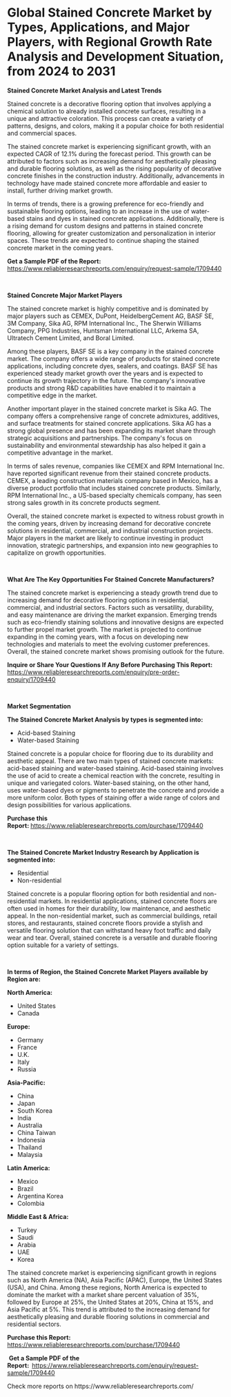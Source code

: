 <p><h1>Global Stained Concrete Market by Types, Applications, and Major Players, with Regional Growth Rate Analysis and Development Situation, from 2024 to 2031</h1></p><p><strong>Stained Concrete Market Analysis and Latest Trends</strong></p>
<p><p>Stained concrete is a decorative flooring option that involves applying a chemical solution to already installed concrete surfaces, resulting in a unique and attractive coloration. This process can create a variety of patterns, designs, and colors, making it a popular choice for both residential and commercial spaces.</p><p>The stained concrete market is experiencing significant growth, with an expected CAGR of 12.1% during the forecast period. This growth can be attributed to factors such as increasing demand for aesthetically pleasing and durable flooring solutions, as well as the rising popularity of decorative concrete finishes in the construction industry. Additionally, advancements in technology have made stained concrete more affordable and easier to install, further driving market growth.</p><p>In terms of trends, there is a growing preference for eco-friendly and sustainable flooring options, leading to an increase in the use of water-based stains and dyes in stained concrete applications. Additionally, there is a rising demand for custom designs and patterns in stained concrete flooring, allowing for greater customization and personalization in interior spaces. These trends are expected to continue shaping the stained concrete market in the coming years.</p></p>
<p><strong>Get a Sample PDF of the Report:&nbsp;</strong> <a href="https://www.reliableresearchreports.com/enquiry/request-sample/1709440">https://www.reliableresearchreports.com/enquiry/request-sample/1709440</a></p>
<p>&nbsp;</p>
<p><strong>Stained Concrete Major Market Players</strong></p>
<p><p>The stained concrete market is highly competitive and is dominated by major players such as CEMEX, DuPont, HeidelbergCement AG, BASF SE, 3M Company, Sika AG, RPM International Inc., The Sherwin Williams Company, PPG Industries, Huntsman International LLC, Arkema SA, Ultratech Cement Limited, and Boral Limited.</p><p>Among these players, BASF SE is a key company in the stained concrete market. The company offers a wide range of products for stained concrete applications, including concrete dyes, sealers, and coatings. BASF SE has experienced steady market growth over the years and is expected to continue its growth trajectory in the future. The company's innovative products and strong R&D capabilities have enabled it to maintain a competitive edge in the market.</p><p>Another important player in the stained concrete market is Sika AG. The company offers a comprehensive range of concrete admixtures, additives, and surface treatments for stained concrete applications. Sika AG has a strong global presence and has been expanding its market share through strategic acquisitions and partnerships. The company's focus on sustainability and environmental stewardship has also helped it gain a competitive advantage in the market.</p><p>In terms of sales revenue, companies like CEMEX and RPM International Inc. have reported significant revenue from their stained concrete products. CEMEX, a leading construction materials company based in Mexico, has a diverse product portfolio that includes stained concrete products. Similarly, RPM International Inc., a US-based specialty chemicals company, has seen strong sales growth in its concrete products segment.</p><p>Overall, the stained concrete market is expected to witness robust growth in the coming years, driven by increasing demand for decorative concrete solutions in residential, commercial, and industrial construction projects. Major players in the market are likely to continue investing in product innovation, strategic partnerships, and expansion into new geographies to capitalize on growth opportunities.</p></p>
<p>&nbsp;</p>
<p><strong>What Are The Key Opportunities For Stained Concrete Manufacturers?</strong></p>
<p><p>The stained concrete market is experiencing a steady growth trend due to increasing demand for decorative flooring options in residential, commercial, and industrial sectors. Factors such as versatility, durability, and easy maintenance are driving the market expansion. Emerging trends such as eco-friendly staining solutions and innovative designs are expected to further propel market growth. The market is projected to continue expanding in the coming years, with a focus on developing new technologies and materials to meet the evolving customer preferences. Overall, the stained concrete market shows promising outlook for the future.</p></p>
<p><strong>Inquire or Share Your Questions If Any Before Purchasing This Report:</strong> <a href="https://www.reliableresearchreports.com/enquiry/pre-order-enquiry/1709440">https://www.reliableresearchreports.com/enquiry/pre-order-enquiry/1709440</a></p>
<p>&nbsp;</p>
<p><strong>Market Segmentation</strong></p>
<p><strong>The Stained Concrete Market Analysis by types is segmented into:</strong></p>
<p><ul><li>Acid-based Staining</li><li>Water-based Staining</li></ul></p>
<p><p>Stained concrete is a popular choice for flooring due to its durability and aesthetic appeal. There are two main types of stained concrete markets: acid-based staining and water-based staining. Acid-based staining involves the use of acid to create a chemical reaction with the concrete, resulting in unique and variegated colors. Water-based staining, on the other hand, uses water-based dyes or pigments to penetrate the concrete and provide a more uniform color. Both types of staining offer a wide range of colors and design possibilities for various applications.</p></p>
<p><strong>Purchase this Report:&nbsp;</strong><a href="https://www.reliableresearchreports.com/purchase/1709440">https://www.reliableresearchreports.com/purchase/1709440</a></p>
<p>&nbsp;</p>
<p><strong>The Stained Concrete Market Industry Research by Application is segmented into:</strong></p>
<p><ul><li>Residential</li><li>Non-residential</li></ul></p>
<p><p>Stained concrete is a popular flooring option for both residential and non-residential markets. In residential applications, stained concrete floors are often used in homes for their durability, low maintenance, and aesthetic appeal. In the non-residential market, such as commercial buildings, retail stores, and restaurants, stained concrete floors provide a stylish and versatile flooring solution that can withstand heavy foot traffic and daily wear and tear. Overall, stained concrete is a versatile and durable flooring option suitable for a variety of settings.</p></p>
<p>&nbsp;</p>
<p><strong>In terms of Region, the Stained Concrete Market Players available by Region are:</strong></p>
<p>
    <p> <strong> North America: </strong>
        <ul>
            <li>United States</li>
            <li>Canada</li>
        </ul>
        </p> 
    <p> <strong> Europe: </strong>
        <ul>
            <li>Germany</li>
            <li>France</li>
            <li>U.K.</li>
            <li>Italy</li>
            <li>Russia</li>
        </ul>
        </p> 
    <p> <strong> Asia-Pacific: </strong>
        <ul>
            <li>China</li>
            <li>Japan</li>
            <li>South Korea</li>
            <li>India</li>
            <li>Australia</li>
            <li>China Taiwan</li>
            <li>Indonesia</li>
            <li>Thailand</li>
            <li>Malaysia</li>
        </ul>
        </p> 
    <p> <strong> Latin America: </strong>
        <ul>
            <li>Mexico</li>
            <li>Brazil</li>
            <li>Argentina Korea</li>
            <li>Colombia</li>
        </ul>
        </p> 
    <p> <strong> Middle East & Africa: </strong>
        <ul>
            <li>Turkey</li>
            <li>Saudi</li>
            <li>Arabia</li>
            <li>UAE</li>
            <li>Korea</li>
        </ul>
    </p>
    </p>
<p><p>The stained concrete market is experiencing significant growth in regions such as North America (NA), Asia Pacific (APAC), Europe, the United States (USA), and China. Among these regions, North America is expected to dominate the market with a market share percent valuation of 35%, followed by Europe at 25%, the United States at 20%, China at 15%, and Asia Pacific at 5%. This trend is attributed to the increasing demand for aesthetically pleasing and durable flooring solutions in commercial and residential sectors.</p></p>
<p><strong>Purchase this Report: </strong><a href="https://www.reliableresearchreports.com/purchase/1709440">https://www.reliableresearchreports.com/purchase/1709440</a></p>
<p>&nbsp;<strong>Get a Sample PDF of the Report:&nbsp;&nbsp;</strong><a href="https://www.reliableresearchreports.com/enquiry/request-sample/1709440">https://www.reliableresearchreports.com/enquiry/request-sample/1709440</a></p>
<p><strong></strong></p>
<p>Check more reports on https://www.reliableresearchreports.com/</p>